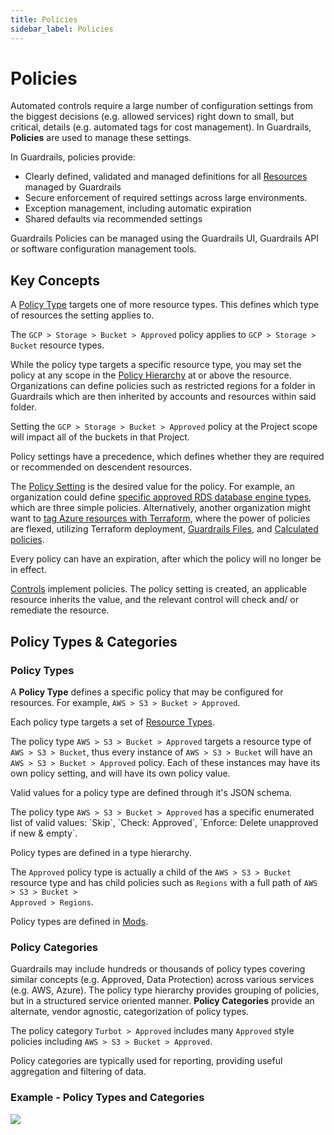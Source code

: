 ```yaml
---
title: Policies
sidebar_label: Policies
---
```


# Policies

Automated controls require a large number of configuration settings from the
biggest decisions (e.g. allowed services) right down to small, but critical,
details (e.g. automated tags for cost management). In Guardrails, **Policies** are
used to manage these settings.

In Guardrails, policies provide:

- Clearly defined, validated and managed definitions for all
  [Resources](concepts/resources) managed by Guardrails
- Secure enforcement of required settings across large environments.
- Exception management, including automatic expiration
- Shared defaults via recommended settings

Guardrails Policies can be managed using the Guardrails UI, Guardrails API or software
configuration management tools.


<!--
The [v5 mods directory](https://hub.guardrails.turbot.com/#mods) is an invaluable resource for looking up policy
URIs, policy values and policy defaults. (A free, self-registered account is
required.)

A **control objective** is a business need, for example at rest enforcement for
[S3](https://hub.guardrails.turbot.com/mods/aws/mods/aws-s3), [EC2](https://hub.guardrails.turbot.com/mods/aws/mods/aws-ec2/), and
[RDS](https://hub.guardrails.turbot.com/mods/aws/mods/aws-rds/). Note that a control objective may require
one or many policies to fully implement.
-->


## Key Concepts

A [Policy Type](concepts/policies/types-categories) targets one of more resource types.
This defines which type of resources the setting applies to.

<div className="example">
 The <code>GCP > Storage > Bucket > Approved</code> policy applies to <code>GCP > Storage > Bucket</code> resource types.
</div>

While the policy type targets a specific resource type, you may set the policy
at any scope in the [Policy Hierarchy](concepts/policies/hierarchy) at or above the
resource. Organizations can define policies such as restricted regions for a
folder in Guardrails which are then inherited by accounts and resources within said
folder.

<div className="example">
Setting the <code>GCP > Storage > Bucket > Approved</code> policy at the Project scope will impact all of the buckets in that Project.
</div>

Policy settings have a precedence, which defines whether they are required or
recommended on descendent resources.

The [Policy Setting](concepts/policies/values-settings) is the desired value for the
policy. For example, an organization could define
[specific approved RDS database engine types](guides/managing-policies/config-examples/rds-db-approved),
which are three simple policies. Alternatively, another organization might want
to
[tag Azure resources with Terraform](guides/managing-policies/config-examples/azure-tags),
where the power of policies are flexed, utilizing Terraform deployment,
[Guardrails Files](guardrails/docs/guides/configuring-guardrails/files), and
[Calculated policies](faq/calculated-policies).

Every policy can have an expiration, after which the policy will no longer be in
effect.

[Controls](concepts/controls/) implement policies. The policy setting is created, an
applicable resource inherits the value, and the relevant control will check and/
or remediate the resource.

<!--
## Example

Consider an S3 bucket Resource called `my-bucket`, an instance of the Resource
Type `AWS > S3 > Bucket`. To define the correct configuration of `my-bucket`, a
few policy settings are required. For example:

| Type                                   | Setting to define for `my-bucket` |
| -------------------------------------- | --------------------------------- |
| AWS > S3 > Bucket > Approved           | "Enforce: Delete if new & empty"  |
| AWS > S3 > Bucket > Approved > Regions | [ "us-*" ]                        |
| AWS > S3 > Bucket > Encryption at Rest | "Enforce: AWS SSE or higher"      |

The above policy settings are then applied directly to the bucket (if the
policies were set at the bucket resource level) as a value or are inherited as a
value (the typical situation). In this case, we are telling Guardrails to
`Enforce: Delete if new & empty` if either encryption is not configured to be
`AWS: SSE or higher` OR the bucket is created in a region outside of the US.


-->


## Policy Types & Categories

### Policy Types

A **Policy Type** defines a specific policy that may be configured for
resources. For example, `AWS > S3 > Bucket > Approved`.

Each policy type targets a set of
[Resource Types](concepts/resources/types-categories#resource-types).

<div className="example"> The policy type <code>AWS > S3 > Bucket > Approved</code> targets a resource type of <code>AWS > S3 > Bucket</code>, thus every instance of <code>AWS > S3 > Bucket</code> will have an <code>AWS > S3 > Bucket > Approved</code> policy.  Each of these instances may have its own policy setting, and will have its own policy value.
</div>

Valid values for a policy type are defined through it's JSON schema.

<div className="example"> The policy type <code>AWS > S3 > Bucket > Approved</code> has
a specific enumerated list of valid values: `Skip`, `Check: Approved`, `Enforce: Delete unapproved if new & empty`.
</div>

Policy types are defined in a type hierarchy.

<div className="example"> The <code>Approved</code> policy type is actually a child of 
the <code>AWS > S3 > Bucket</code> resource type and has child policies such as <code>Regions</code> with a full path of <code>AWS > S3 > Bucket >
Approved > Regions</code>.
</div>

Policy types are defined in [Mods](https://hub.guardrails.turbot.com/#mods).

### Policy Categories

Guardrails may include hundreds or thousands of policy types covering similar
concepts (e.g. Approved, Data Protection) across various services (e.g. AWS,
Azure). The policy type hierarchy provides grouping of policies, but in a
structured service oriented manner. **Policy Categories** provide an alternate,
vendor agnostic, categorization of policy types.

<div className="example"> The policy category <code>Turbot > Approved</code> includes many <code>Approved</code> style policies including <code>AWS > S3 > Bucket > Approved</code>.
</div>

Policy categories are typically used for reporting, providing useful aggregation
and filtering of data.

### Example - Policy Types and Categories

![](/images/docs/guardrails/policy_types_categories-ex.png)
